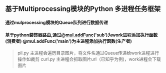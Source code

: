 ##  基于Multiprocessing模块的Python 多进程任务框架

#### 通过mulprocessing模块的Queue队列进行数据传递
#### 基于python装饰器路由,通过@mul.addFunc('sub')为work进程添加执行函数(消费者) @mul.addFunc('main')为主进程添加执行函数(生产者)

>  pil.py 主进程会遍历目录图片，将文件名通过Queue传递给work进程进行操作如裁剪
>  curl.py 主进程会抓取图片url（已知乎为例)，work进程会下载图片
